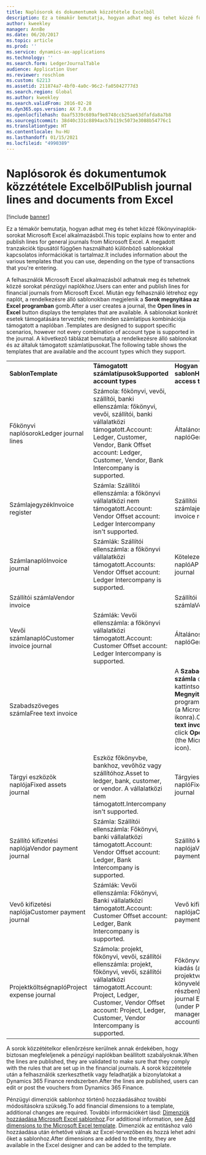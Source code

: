 ```yaml
---
title: Naplósorok és dokumentumok közzététele Excelből
description: Ez a témakör bemutatja, hogyan adhat meg és tehet közzé főkönyvinaplók-sorokat Microsoft Excel alkalmazásból. A megadott tranzakciók típusától függően használható különböző sablonokkal kapcsolatos információkat is tartalmaz.
author: kweekley
manager: AnnBe
ms.date: 06/20/2017
ms.topic: article
ms.prod: ''
ms.service: dynamics-ax-applications
ms.technology: ''
ms.search.form: LedgerJournalTable
audience: Application User
ms.reviewer: roschlom
ms.custom: 62213
ms.assetid: 211874a7-4bf0-4a0c-96c2-fa05042777d3
ms.search.region: Global
ms.author: kweekley
ms.search.validFrom: 2016-02-28
ms.dyn365.ops.version: AX 7.0.0
ms.openlocfilehash: 0aaf5339c689af9e8748ccb25ae63dfafda8a7b8
ms.sourcegitcommit: 38d40c331c8894acb7b119c5073e3088b54776c1
ms.translationtype: HT
ms.contentlocale: hu-HU
ms.lasthandoff: 01/15/2021
ms.locfileid: "4990389"
---
```

# <a name="publish-journal-lines-and-documents-from-excel"></a><span data-ttu-id="38d40-104">Naplósorok és dokumentumok közzététele Excelből</span><span class="sxs-lookup"><span data-stu-id="38d40-104">Publish journal lines and documents from Excel</span></span>

[!include [banner](../includes/banner.md)]

<span data-ttu-id="38d40-105">Ez a témakör bemutatja, hogyan adhat meg és tehet közzé főkönyvinaplók-sorokat Microsoft Excel alkalmazásból.</span><span class="sxs-lookup"><span data-stu-id="38d40-105">This topic explains how to enter and publish lines for general journals from Microsoft Excel.</span></span> <span data-ttu-id="38d40-106">A megadott tranzakciók típusától függően használható különböző sablonokkal kapcsolatos információkat is tartalmaz.</span><span class="sxs-lookup"><span data-stu-id="38d40-106">It includes information about the various templates that you can use, depending on the type of transactions that you're entering.</span></span>

<span data-ttu-id="38d40-107">A felhasználók Microsoft Excel alkalmazásból adhatnak meg és tehetnek közzé sorokat pénzügyi naplókhoz.</span><span class="sxs-lookup"><span data-stu-id="38d40-107">Users can enter and publish lines for financial journals from Microsoft Excel.</span></span> <span data-ttu-id="38d40-108">Miután egy felhasználó létrehoz egy naplót, a rendelkezésre álló sablonokban megjelenik a **Sorok megnyitása az Excel programban** gomb.</span><span class="sxs-lookup"><span data-stu-id="38d40-108">After a user creates a journal, the **Open lines in Excel** button displays the templates that are available.</span></span> <span data-ttu-id="38d40-109">A sablonokat konkrét esetek támogatására tervezték; nem minden számlatípus kombinációja támogatott a naplóban .</span><span class="sxs-lookup"><span data-stu-id="38d40-109">Templates are designed to support specific scenarios, however not every combination of account type is supported in the journal.</span></span> <span data-ttu-id="38d40-110">A következő táblázat bemutatja a rendelkezésre álló sablonokat és az általuk támogatott számlatípusokat.</span><span class="sxs-lookup"><span data-stu-id="38d40-110">The following table shows the templates that are available and the account types which they support.</span></span>

|                          |                                                                                                                         |                                                                                         |
|--------------------------|-------------------------------------------------------------------------------------------------------------------------|-----------------------------------------------------------------------------------------|
| <span data-ttu-id="38d40-111">**Sablon**</span><span class="sxs-lookup"><span data-stu-id="38d40-111">**Template**</span></span>             | <span data-ttu-id="38d40-112">**Támogatott számlatípusok**</span><span class="sxs-lookup"><span data-stu-id="38d40-112">**Supported account types**</span></span>                                                                                             | <span data-ttu-id="38d40-113">**Hogyan érhető el a sablon**</span><span class="sxs-lookup"><span data-stu-id="38d40-113">**How to access the template**</span></span>                                                          |
| <span data-ttu-id="38d40-114">Főkönyvi naplósorok</span><span class="sxs-lookup"><span data-stu-id="38d40-114">Ledger journal lines</span></span>     | <span data-ttu-id="38d40-115">Számola: főkönyvi, vevői, szállítói, banki ellenszámla: főkönyvi, vevői, szállítói, banki vállalatközi támogatott.</span><span class="sxs-lookup"><span data-stu-id="38d40-115">Account: Ledger, Customer, Vendor, Bank Offset account: Ledger, Customer, Vendor, Bank Intercompany is supported.</span></span>       | <span data-ttu-id="38d40-116">Általános napló</span><span class="sxs-lookup"><span data-stu-id="38d40-116">General journal</span></span>                                                                         |
| <span data-ttu-id="38d40-117">Számlajegyzék</span><span class="sxs-lookup"><span data-stu-id="38d40-117">Invoice register</span></span>         | <span data-ttu-id="38d40-118">Számla: Szállítói ellenszámla: a főkönyvi vállalatközi nem támogatott.</span><span class="sxs-lookup"><span data-stu-id="38d40-118">Account: Vendor Offset account: Ledger Intercompany isn't supported.</span></span>                                                    | <span data-ttu-id="38d40-119">Szállítói számlajegyzék</span><span class="sxs-lookup"><span data-stu-id="38d40-119">AP invoice register</span></span>                                                                     |
| <span data-ttu-id="38d40-120">Számlanapló</span><span class="sxs-lookup"><span data-stu-id="38d40-120">Invoice journal</span></span>          | <span data-ttu-id="38d40-121">Számlák: Szállítói ellenszámla: a főkönyvi vállalatközi támogatott.</span><span class="sxs-lookup"><span data-stu-id="38d40-121">Accounts: Vendor Offset account: Ledger Intercompany is supported.</span></span>                                                      | <span data-ttu-id="38d40-122">Kötelezettségszámla-napló</span><span class="sxs-lookup"><span data-stu-id="38d40-122">AP invoice journal</span></span>                                                                      |
| <span data-ttu-id="38d40-123">Szállítói számla</span><span class="sxs-lookup"><span data-stu-id="38d40-123">Vendor invoice</span></span>           |                                                                                                                         | <span data-ttu-id="38d40-124">Szállítói számla</span><span class="sxs-lookup"><span data-stu-id="38d40-124">Vendor invoice</span></span>                                                                          |
| <span data-ttu-id="38d40-125">Vevői számlanapló</span><span class="sxs-lookup"><span data-stu-id="38d40-125">Customer invoice journal</span></span> | <span data-ttu-id="38d40-126">Számlák: Vevői ellenszámla: a főkönyvi vállalatközi támogatott.</span><span class="sxs-lookup"><span data-stu-id="38d40-126">Account: Customer Offset account: Ledger Intercompany is supported.</span></span>                                                     | <span data-ttu-id="38d40-127">Általános napló</span><span class="sxs-lookup"><span data-stu-id="38d40-127">General journal</span></span>                                                                         |
| <span data-ttu-id="38d40-128">Szabadszöveges számla</span><span class="sxs-lookup"><span data-stu-id="38d40-128">Free text invoice</span></span>        |                                                                                                                         | <span data-ttu-id="38d40-129">A **Szabadszöveges számla** oldalon kattintson a **Megnyitás az Excel** programban elemre (a Microsoft Office ikonra).</span><span class="sxs-lookup"><span data-stu-id="38d40-129">On the **Free text invoice** page, click **Open in Excel** (the Microsoft Office icon).</span></span> |
| <span data-ttu-id="38d40-130">Tárgyi eszközök naplója</span><span class="sxs-lookup"><span data-stu-id="38d40-130">Fixed assets journal</span></span>     | <span data-ttu-id="38d40-131">Eszköz főkönyvbe, bankhoz, vevőhöz vagy szállítóhoz.</span><span class="sxs-lookup"><span data-stu-id="38d40-131">Asset to ledger, bank, customer, or vendor.</span></span> <span data-ttu-id="38d40-132">A vállalatközi nem támogatott.</span><span class="sxs-lookup"><span data-stu-id="38d40-132">Intercompany isn't supported.</span></span>                                               | <span data-ttu-id="38d40-133">Tárgyieszköz-napló</span><span class="sxs-lookup"><span data-stu-id="38d40-133">Fixed asset journal</span></span>                                                                     |
| <span data-ttu-id="38d40-134">Szállító kifizetési naplója</span><span class="sxs-lookup"><span data-stu-id="38d40-134">Vendor payment journal</span></span>   | <span data-ttu-id="38d40-135">Számla: Szállítói ellenszámla: Főkönyvi, banki vállalatközi támogatott.</span><span class="sxs-lookup"><span data-stu-id="38d40-135">Account: Vendor Offset account: Ledger, Bank Intercompany is supported.</span></span>                                                 | <span data-ttu-id="38d40-136">Szállító kifizetési naplója</span><span class="sxs-lookup"><span data-stu-id="38d40-136">Vendor payment journal</span></span>                                                                  |
| <span data-ttu-id="38d40-137">Vevő kifizetési naplója</span><span class="sxs-lookup"><span data-stu-id="38d40-137">Customer payment journal</span></span> | <span data-ttu-id="38d40-138">Számlák: Vevői ellenszámla: Főkönyvi, Banki vállalatközi támogatott.</span><span class="sxs-lookup"><span data-stu-id="38d40-138">Account: Customer Offset account: Ledger, Bank Intercompany is supported.</span></span>                                               | <span data-ttu-id="38d40-139">Vevő kifizetési naplója</span><span class="sxs-lookup"><span data-stu-id="38d40-139">Customer payment journal</span></span>                                                                |
| <span data-ttu-id="38d40-140">Projektköltségnapló</span><span class="sxs-lookup"><span data-stu-id="38d40-140">Project expense journal</span></span>  | <span data-ttu-id="38d40-141">Számola: projekt, főkönyvi, vevői, szállítói ellenszámla: projekt, főkönyvi, vevői, szállítói vállalatközi támogatott.</span><span class="sxs-lookup"><span data-stu-id="38d40-141">Account: Project, Ledger, Customer, Vendor Offset account: Project, Ledger, Customer, Vendor Intercompany is supported.</span></span> | <span data-ttu-id="38d40-142">Főkönyvinapló-kiadás (a projektvezetés és könyvelés részben)</span><span class="sxs-lookup"><span data-stu-id="38d40-142">General journal Expense (under Project management and accounting)</span></span>                       |

<span data-ttu-id="38d40-143">A sorok közzétételkor ellenőrzésre kerülnek annak érdekében, hogy biztosan megfeleljenek a pénzügyi naplókban beállított szabályoknak.</span><span class="sxs-lookup"><span data-stu-id="38d40-143">When the lines are published, they are validated to make sure that they comply with the rules that are set up in the financial journals.</span></span> <span data-ttu-id="38d40-144">A sorok közzététele után a felhasználók szerkeszthetik vagy feladhatják a bizonylatokat a Dynamics 365 Finance rendszerben.</span><span class="sxs-lookup"><span data-stu-id="38d40-144">After the lines are published, users can edit or post the vouchers from Dynamics 365 Finance.</span></span> 

<span data-ttu-id="38d40-145">Pénzügyi dimenziók sablonhoz történő hozzáadásához további módosításokra szükség.</span><span class="sxs-lookup"><span data-stu-id="38d40-145">To add financial dimensions to a template, additional changes are required.</span></span> <span data-ttu-id="38d40-146">További információkért lásd: [Dimenziók hozzáadása Microsoft Excel sablonhoz](../../dev-itpro/financial/add-dimensions-excel-templates.md).</span><span class="sxs-lookup"><span data-stu-id="38d40-146">For additional information, see [Add dimensions to the Microsoft Excel template](../../dev-itpro/financial/add-dimensions-excel-templates.md).</span></span> <span data-ttu-id="38d40-147">Dimenziók az entitáshoz való hozzáadása után érhetővé válnak az Excel-tervezőben és hozzá lehet adni őket a sablonhoz.</span><span class="sxs-lookup"><span data-stu-id="38d40-147">After dimensions are added to the entity, they are available in the Excel designer and can be added to the template.</span></span>





